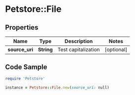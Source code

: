 # Petstore::File

## Properties

Name | Type | Description | Notes
------------ | ------------- | ------------- | -------------
**source_uri** | **String** | Test capitalization | [optional] 

## Code Sample

```ruby
require 'Petstore'

instance = Petstore::File.new(source_uri: null)
```


